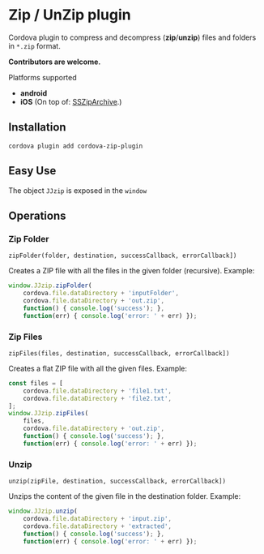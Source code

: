 Zip / UnZip plugin
===

Cordova plugin to compress and decompress (__zip__/__unzip__) files and folders in `*.zip` format.

__Contributors are welcome.__

Platforms supported
* __android__
* __iOS__ (On top of: [SSZipArchive](https://cocoapods.org/pods/SSZipArchive "In case you want to be curious").)

Installation
---

`cordova plugin add cordova-zip-plugin`

Easy Use  
---  
  
The object `JJzip` is exposed in the `window`

## Operations

### Zip Folder

`zipFolder(folder, destination, successCallback, errorCallback])`

Creates a ZIP file with all the files in the given folder (recursive). Example: 

```javascript
window.JJzip.zipFolder(
    cordova.file.dataDirectory + 'inputFolder',
    cordova.file.dataDirectory + 'out.zip',
    function() { console.log('success'); },
    function(err) { console.log('error: ' + err) });
```

### Zip Files

`zipFiles(files, destination, successCallback, errorCallback])`

Creates a flat ZIP file with all the given files. Example: 

```javascript
const files = [
    cordova.file.dataDirectory + 'file1.txt',
    cordova.file.dataDirectory + 'file2.txt',
];
window.JJzip.zipFiles(
    files,
    cordova.file.dataDirectory + 'out.zip',
    function() { console.log('success'); },
    function(err) { console.log('error: ' + err) });
```

### Unzip

`unzip(zipFile, destination, successCallback, errorCallback])`

Unzips the content of the given file in the destination folder. Example: 

```javascript
window.JJzip.unzip(
    cordova.file.dataDirectory + 'input.zip',
    cordova.file.dataDirectory + 'extracted',
    function() { console.log('success'); },
    function(err) { console.log('error: ' + err) });
```
